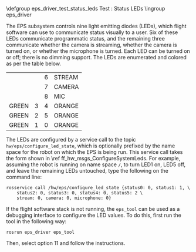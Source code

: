 \defgroup eps_driver_test_status_leds Test : Status LEDs
\ingroup eps_driver

The EPS subsystem controls nine light emitting diodes (LEDs),  which flight software can use to communicate status visually to a user. Six of these LEDs communicate programmatic status, and the remaining three communicate whether the camera is streaming, whether the camera is turned on, or whether the microphone is turned. Each LED can be turned on or off; there is no dimming support. The LEDs are enumerated and colored as per the table below.

|       |   |   |        |
|------:|:-:|:-:|:-------|
|       |   | 6 | STREAM |
|       |   | 7 | CAMERA |
|       |   | 8 | MIC    |
| GREEN | 3 | 4 | ORANGE |
| GREEN | 2 | 5 | ORANGE |
| GREEN | 1 | 0 | ORANGE |

The LEDs are configured by a service call to the topic `hw/eps/configure_led_state`, which is optionally prefixed by the name space for the robot on which the EPS is being run. This service call takes the form shown in \ref ff_hw_msgs_ConfigureSystemLeds. For example, assuming the robot is running on name space `/`, to turn LED1 on, LED5 off, and leave the remaining LEDs untouched, type the following on the command line:

    rosservice call /hw/eps/configure_led_state {status0: 0, status1: 1, \
        status2: 0, status3: 0, status4: 0, status5: 2 \
        stream: 0, camera: 0, microphone: 0}

If the flight software stack is not running, the `eps_tool` can be used as a debugging interface to configure the LED values. To do this, first run the tool in the following way:

    rosrun eps_driver eps_tool

Then, select option 11 and follow the instructions.